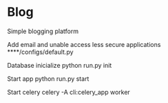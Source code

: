 # Blog
Simple blogging platform

Add email and unable access less secure applications
****/configs/default.py

Database inicialize
python run.py init

Start app 
python run.py start

Start celery
celery -A cli:celery_app worker


